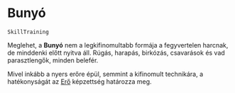 # Bunyó

`SkillTraining`

Meglehet, a **Bunyó** nem a legkifinomultabb formája a fegyvertelen harcnak, de minddenki előtt nyitva áll. Rúgás, harapás, birkózás, csavarások és vad parasztlengők, minden belefér.

Mivel inkább a nyers erőre épül, semmint a kifinomult technikára, a hatékonyságát az [Erő](skill:strength) képzettség határozza meg.